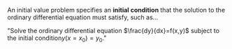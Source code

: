 An initial value problem specifies an **initial condition** that the solution to the ordinary differential equation must satisfy, such as...

"Solve the ordinary differential equation $\frac{dy}{dx}=f(x,y)$ subject to the initial condition$y(x=x_{0})=y_{0}$."